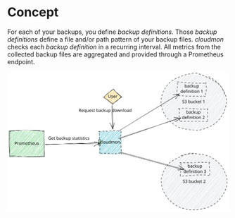# Concept

For each of your backups, you define *backup definitions*. Those *backup definitions* define a file and/or path pattern of your backup files.
*cloudmon* checks each *backup definition* in a recurring interval.
All metrics from the collected backup files are aggregated and provided through a Prometheus endpoint.

![concept-birdview.svg](concept-birdview.svg)